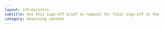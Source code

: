 ```yaml
---
layout: intros/intro
subtitle: Use this sign-off brief to request for final sign-off to the approver. Ensure you select all the supporting checks as having been done.
category: Governing content
---
```

